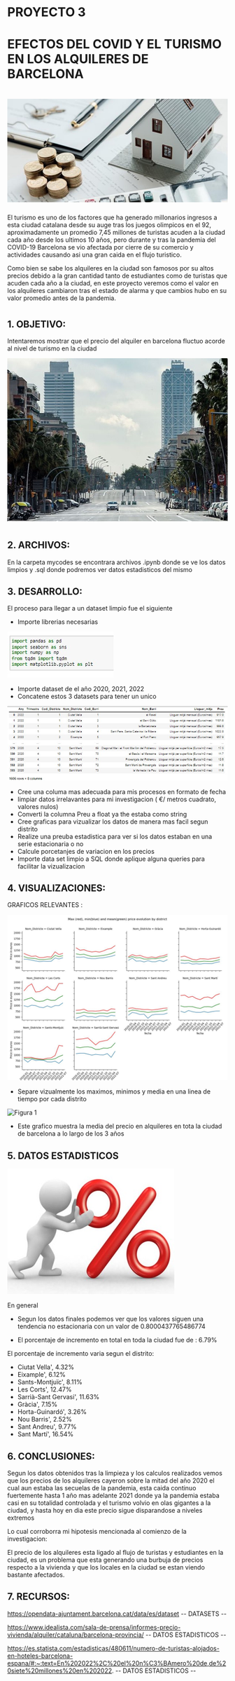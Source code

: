 # PROYECTO 3
# EFECTOS DEL COVID Y EL TURISMO EN LOS ALQUILERES DE BARCELONA
# ![Figura 1](Imagenes/../Images/imgreadme.jpg)

El turismo es uno de los factores que ha generado millonarios ingresos a esta ciudad catalana desde su auge tras los juegos olimpicos en el 92, aproximadamente un promedio 7,45 millones de turistas acuden a la ciudad cada año desde los ultimos 10 años, pero durante y tras la pandemia del COVID-19 Barcelona se vio afectada por cierre de su comercio y actividades causando asi una gran caida en el flujo turistico. 

Como bien se sabe los alquileres en la ciudad son famosos por su altos precios debido a la gran cantidad tanto de estudiantes como de turistas que acuden cada año a la ciudad, en este proyecto veremos como el valor en los alquileres cambiaron tras el estado de alarma y que cambios hubo en su valor promedio antes de la pandemia.

#  
## 1. OBJETIVO:
Intentaremos mostrar que el precio del alquiler en barcelona fluctuo acorde al nivel de turismo en la ciudad

![Figura 1](Imagenes/../Images/imgreadme2.jpg)
#
## 2. ARCHIVOS:
En la carpeta mycodes se encontrara archivos .ipynb donde se ve los datos limpios y .sql donde podremos ver datos estadisticos del mismo 

## 3. DESARROLLO:

El proceso para llegar a un dataset limpio fue el siguiente
* Importe librerias necesarias
  
![Figura 1](Imagenes/../Images/imgreadme4.jpg)
* Importe dataset de el año 2020, 2021, 2022
* Concatene estos 3 datasets para tener un unico
  
![Figura 1](Imagenes/../Images/imgreadme3.jpg)
* Cree una columa mas adecuada para mis procesos en formato de fecha
* limpiar datos irrelavantes para mi investigacion ( €/ metros cuadrato, valores nulos)
* Converti la columna Preu a float ya the estaba como string
* Cree graficas para vizualizar los datos de manera mas facil segun distrito 
* Realize una preuba estadistica para ver si los datos estaban en una serie estacionaria o no
* Calcule porcetanjes de variacion en los precios
* Importe data set limpio a SQL donde aplique alguna queries para facilitar la vizualizacion 

## 4. VISUALIZACIONES:
GRAFICOS RELEVANTES :

![Figura 1](Imagenes/../Images/img4.jpg)
* Separe vizualmente los maximos, minimos y media en una linea de tiempo por cada distrito 

![Figura 1](Imagenes/../Images/grafico.jpg)
* Este grafico muestra la media del precio en alquileres en tota la ciudad de barcelona a lo largo de los 3 años 

## 5. DATOS ESTADISTICOS 
![Figura 1](Imagenes/../Images/STA.jpg)

En general
* Segun los datos finales podemos ver que los valores siguen una tendencia no estacionaria con un valor de  0.8000437765486774

* El porcentaje de incremento en total en toda la ciudad fue de : 6.79%

El porcentaje de incremento varia segun el distrito:
* Ciutat Vella', 4.32%
* Eixample', 6.12%
* Sants-Montjuïc', 8.11%
* Les Corts', 12.47%
* Sarrià-Sant Gervasi', 11.63%
* Gràcia', 7.15%
* Horta-Guinardó', 3.26%
* Nou Barris', 2.52%
* Sant Andreu', 9.77%
* Sant Martí', 16.54%


## 6. CONCLUSIONES:
Segun los datos obtenidos tras la limpieza y los calculos realizados vemos que los precios de los alquileres cayeron sobre la mitad del año 2020 el cual aun estaba las secuelas de la pandemia, esta caida continuo fuertemente hasta 1 año mas adelante 2021 donde ya la pandemia estaba casi en su totalidad controlada y el turismo volvio en olas gigantes a la ciudad, y hasta hoy en dia este precio sigue disparandose a niveles extremos

Lo cual corroborra mi hipotesis mencionada al comienzo de la investigacion:

El precio de los alquileres esta ligado al flujo de turistas y estudiantes en la ciudad, es un problema que esta generando una burbuja de precios respecto a la vivienda y que los locales en la ciudad se estan viendo bastante afectados.

## 7. RECURSOS:
https://opendata-ajuntament.barcelona.cat/data/es/dataset
 -- DATASETS --

https://www.idealista.com/sala-de-prensa/informes-precio-vivienda/alquiler/cataluna/barcelona-provincia/
-- DATOS ESTADISTICOS -- 

https://es.statista.com/estadisticas/480611/numero-de-turistas-alojados-en-hoteles-barcelona-espana/#:~:text=En%202022%2C%20el%20n%C3%BAmero%20de,de%20siete%20millones%20en%202022.
-- DATOS ESTADISTICOS --